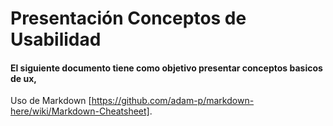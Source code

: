 # Presentación Conceptos de Usabilidad


#### El siguiente documento tiene como objetivo presentar conceptos basicos de ux, 






Uso de Markdown [https://github.com/adam-p/markdown-here/wiki/Markdown-Cheatsheet].
